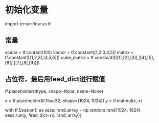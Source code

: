 # 初始化变量

import tensorflow as tf

## 常量
scalar = tf.contant(100)
vector = tf.constant([1,2,3,4,5])
matrix = tf.constant([[1,2,3],[4,5,6]])
cube_matrix = tf.constant([[[1],[2],[3]],[[4],[5],[6]],[[7],[8],[9]]])

## 占位符，最后用feed_dict进行赋值
tf.placeholder(dtype, shape=None, name=None)

x = tf.placeholder(tf.float32, shape=(1024, 1024))
y = tf.matmul(x, x)

with tf.Session() as sess:
    rand_array = np.random.rand(1024, 1024)
    sess.run(y, feed_dict={x: rand_array})
    


